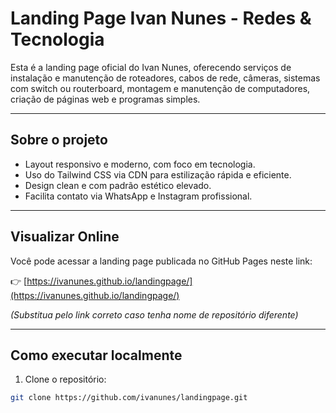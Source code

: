 # Landing Page Ivan Nunes - Redes & Tecnologia

Esta é a landing page oficial do Ivan Nunes, oferecendo serviços de instalação e manutenção de roteadores, cabos de rede, câmeras, sistemas com switch ou routerboard, montagem e manutenção de computadores, criação de páginas web e programas simples.

---

## Sobre o projeto

- Layout responsivo e moderno, com foco em tecnologia.
- Uso do Tailwind CSS via CDN para estilização rápida e eficiente.
- Design clean e com padrão estético elevado.
- Facilita contato via WhatsApp e Instagram profissional.

---

## Visualizar Online

Você pode acessar a landing page publicada no GitHub Pages neste link:

👉 [https://ivanunes.github.io/landingpage/](https://ivanunes.github.io/landingpage/)

*(Substitua pelo link correto caso tenha nome de repositório diferente)*

---

## Como executar localmente

1. Clone o repositório:

```bash
git clone https://github.com/ivanunes/landingpage.git
